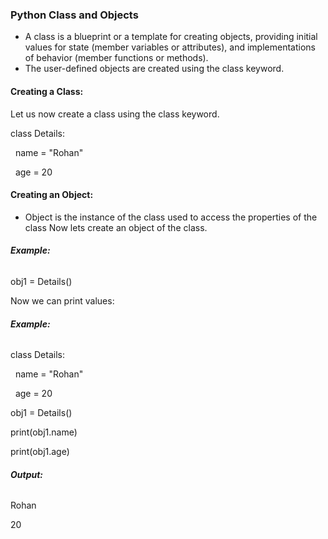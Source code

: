 ### **Python Class and Objects**

* A class is a blueprint or a template for creating objects, providing initial values for state (member variables or attributes), and implementations of behavior (member functions or methods). 
* The user-defined objects are created using the class keyword.



#### **Creating a Class:**

Let us now create a class using the class keyword.



class Details:

&nbsp;   name = "Rohan"

&nbsp;   age = 20



#### **Creating an Object:**

* Object is the instance of the class used to access the properties of the class Now lets create an object of the class.



###### **Example:**

obj1 = Details()

Now we can print values:



###### **Example:**

class Details:

&nbsp;   name = "Rohan"

&nbsp;   age = 20

obj1 = Details()

print(obj1.name)

print(obj1.age)



###### **Output:**

Rohan

20

